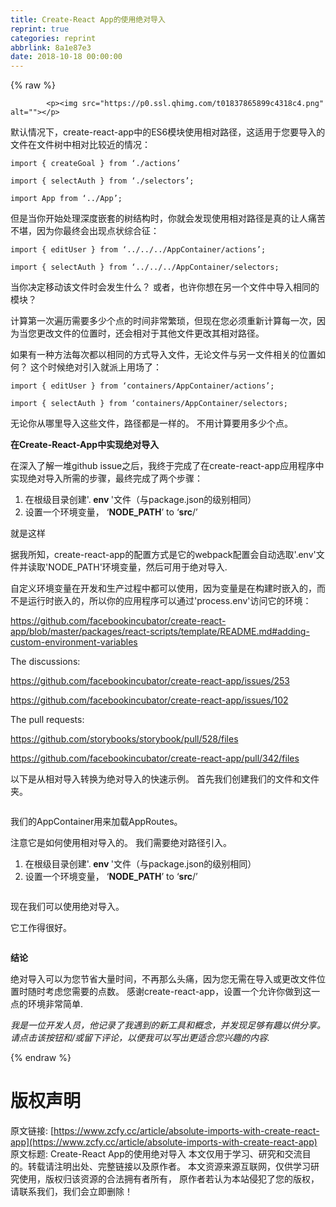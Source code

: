 ```yaml
---
title: Create-React App的使用绝对导入
reprint: true
categories: reprint
abbrlink: 8a1e87e3
date: 2018-10-18 00:00:00
---
```


{% raw %}

            <p><img src="https://p0.ssl.qhimg.com/t01837865899c4318c4.png" alt=""></p>
<p>默认情况下，create-react-app中的ES6模块使用相对路径，这适用于您要导入的文件在文件树中相对比较近的情况：</p>
<pre><code class="hljs capnproto"><span class="hljs-keyword">import</span> { createGoal } <span class="hljs-keyword">from</span> ‘./actions’
</code></pre><pre><code class="hljs actionscript"><span class="hljs-meta"><span class="hljs-meta-keyword">import</span> { selectAuth } from ‘./selectors’;</span>
</code></pre><pre><code class="hljs clean"><span class="hljs-keyword">import</span> App <span class="hljs-keyword">from</span> ‘../App’;
</code></pre><p>但是当你开始处理深度嵌套的树结构时，你就会发现使用相对路径是真的让人痛苦不堪，因为你最终会出现点状综合征：</p>
<pre><code class="hljs clean"><span class="hljs-keyword">import</span> { editUser } <span class="hljs-keyword">from</span> ‘../../../AppContainer/actions’;
</code></pre><pre><code class="hljs clean"><span class="hljs-keyword">import</span> { selectAuth } <span class="hljs-keyword">from</span> ‘../../../AppContainer/selectors;
</code></pre><p>当你决定移动该文件时会发生什么？ 或者，也许你想在另一个文件中导入相同的模块？</p>
<p>计算第一次遍历需要多少个点的时间非常繁琐，但现在您必须重新计算每一次，因为当您更改文件的位置时，还会相对于其他文件更改其相对路径。</p>
<p>如果有一种方法每次都以相同的方式导入文件，无论文件与另一文件相关的位置如何？ 这个时候绝对引入就派上用场了：</p>
<pre><code class="hljs gradle"><span class="hljs-keyword">import</span> { editUser } <span class="hljs-keyword">from</span> ‘containers<span class="hljs-regexp">/AppContainer/</span>actions’;
</code></pre><pre><code class="hljs gradle"><span class="hljs-keyword">import</span> { selectAuth } <span class="hljs-keyword">from</span> ‘containers<span class="hljs-regexp">/AppContainer/</span>selectors;
</code></pre><p>无论你从哪里导入这些文件，路径都是一样的。 不用计算要用多少个点。</p>
<p><strong>在Create-React-App中实现绝对导入</strong></p>
<p>在深入了解一堆github issue之后，我终于完成了在create-react-app应用程序中实现绝对导入所需的步骤，最终完成了两个步骤：</p>
<ol>
<li>在根级目录创建'.<strong> env </strong>'文件（与package.json的级别相同）</li>
<li>设置一个环境变量， ‘<strong>NODE_PATH</strong>’ to ‘<strong>src</strong>/’</li>
</ol>
<p>就是这样</p>
<p>据我所知，create-react-app的配置方式是它的webpack配置会自动选取'.env'文件并读取'NODE_PATH'环境变量，然后可用于绝对导入.</p>
<p>自定义环境变量在开发和生产过程中都可以使用，因为变量是在构建时嵌入的，而不是运行时嵌入的，所以你的应用程序可以通过'process.env'访问它的环境：</p>
<p><a href="https://github.com/facebookincubator/create-react-app/blob/master/packages/react-scripts/template/README.md#adding-custom-environment-variables">https://github.com/facebookincubator/create-react-app/blob/master/packages/react-scripts/template/README.md#adding-custom-environment-variables</a></p>
<p>The discussions:</p>
<p><a href="https://github.com/facebookincubator/create-react-app/issues/253">https://github.com/facebookincubator/create-react-app/issues/253</a></p>
<p><a href="https://github.com/facebookincubator/create-react-app/issues/102">https://github.com/facebookincubator/create-react-app/issues/102</a></p>
<p>The pull requests:</p>
<p><a href="https://github.com/storybooks/storybook/pull/528/files">https://github.com/storybooks/storybook/pull/528/files</a></p>
<p><a href="https://github.com/facebookincubator/create-react-app/pull/342/files">https://github.com/facebookincubator/create-react-app/pull/342/files</a></p>
<p>以下是从相对导入转换为绝对导入的快速示例。 首先我们创建我们的文件和文件夹。</p>
<p><img src="https://p0.ssl.qhimg.com/t01d63ed268bfaa299c.png" alt=""></p>
<p>我们的AppContainer用来加载AppRoutes。</p>
<p>注意它是如何使用相对导入的。 我们需要绝对路径引入。</p>
<ol>
<li>在根级目录创建'.<strong> env </strong>'文件（与package.json的级别相同）</li>
<li>设置一个环境变量， ‘<strong>NODE_PATH</strong>’ to ‘<strong>src</strong>/’</li>
</ol>
<p><img src="https://p0.ssl.qhimg.com/t01ea4f581bd313267d.png" alt=""></p>
<p>现在我们可以使用绝对导入。</p>
<p>它工作得很好。</p>
<p><img src="https://p0.ssl.qhimg.com/t01ebd1e70323eabfaa.png" alt=""></p>
<p><strong>结论</strong></p>
<p>绝对导入可以为您节省大量时间，不再那么头痛，因为您无需在导入或更改文件位置时随时考虑您需要的点数。 感谢create-react-app，设置一个允许你做到这一点的环境非常简单.</p>
<p><em>我是一位开发人员，他记录了我遇到的新工具和概念，并发现足够有趣以供分享。 请点击该按钮和/或留下评论，以便我可以写出更适合您兴趣的内容.</em></p>

          
{% endraw %}

# 版权声明
原文链接: [https://www.zcfy.cc/article/absolute-imports-with-create-react-app](https://www.zcfy.cc/article/absolute-imports-with-create-react-app)
原文标题: Create-React App的使用绝对导入
本文仅用于学习、研究和交流目的。转载请注明出处、完整链接以及原作者。
本文资源来源互联网，仅供学习研究使用，版权归该资源的合法拥有者所有，
原作者若认为本站侵犯了您的版权，请联系我们，我们会立即删除！
